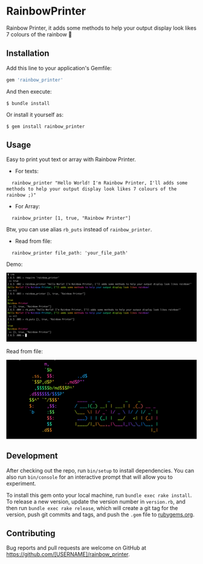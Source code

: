 # RainbowPrinter

Rainbow Printer, it adds some methods to help your output display look likes 7 colours of the rainbow 🌈

## Installation

Add this line to your application's Gemfile:

```ruby
gem 'rainbow_printer'
```

And then execute:

    $ bundle install

Or install it yourself as:

    $ gem install rainbow_printer

## Usage

Easy to print yout text or array with Rainbow Printer.

- For texts:

```
  rainbow_printer "Hello World! I'm Rainbow Printer, I'll adds some methods to help your output display look likes 7 colours of the rainbow ;)"
```

- For Array:

```
  rainbow_printer [1, true, "Rainbow Printer"]
```
Btw, you can use alias `rb_puts` instead of `rainbow_printer`.

- Read from file:

```
  rainbow_printer file_path: 'your_file_path'
```

Demo:

![](https://github.com/dereknguyen269/rainbow_printer/blob/master/demos/demo.png)

Read from file:

![](https://github.com/dereknguyen269/rainbow_printer/blob/master/demos/sidekiq.png)

## Development

After checking out the repo, run `bin/setup` to install dependencies. You can also run `bin/console` for an interactive prompt that will allow you to experiment.

To install this gem onto your local machine, run `bundle exec rake install`. To release a new version, update the version number in `version.rb`, and then run `bundle exec rake release`, which will create a git tag for the version, push git commits and tags, and push the `.gem` file to [rubygems.org](https://rubygems.org).

## Contributing

Bug reports and pull requests are welcome on GitHub at https://github.com/[USERNAME]/rainbow_printer.

